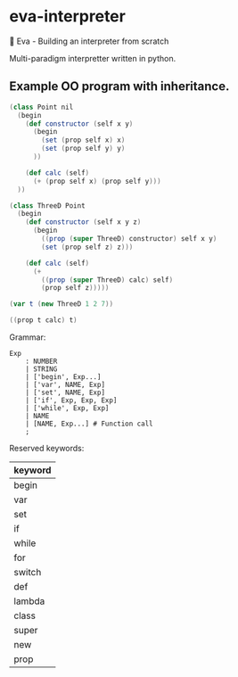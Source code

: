 # eva-interpreter
💃 Eva - Building an interpreter from scratch

Multi-paradigm interpretter written in python.

## Example OO program with inheritance.
```scala
(class Point nil
  (begin
    (def constructor (self x y)
      (begin
        (set (prop self x) x)
        (set (prop self y) y)
      ))	

    (def calc (self)
      (+ (prop self x) (prop self y)))
  ))

(class ThreeD Point
  (begin
    (def constructor (self x y z)
      (begin
        ((prop (super ThreeD) constructor) self x y)
        (set (prop self z) z)))

    (def calc (self)
      (+ 
        ((prop (super ThreeD) calc) self)
        (prop self z)))))

(var t (new ThreeD 1 2 7))

((prop t calc) t)
```

Grammar:
```ebnf
Exp 
	: NUMBER
	| STRING
	| ['begin', Exp...]
	| ['var', NAME, Exp]
	| ['set', NAME, Exp]
	| ['if', Exp, Exp, Exp]
	| ['while', Exp, Exp]
	| NAME
	| [NAME, Exp...] # Function call
	;
 ```

Reserved keywords:

|keyword|
|------|
|begin|
|var|
|set|
|if|
|while|
|for|
|switch|
|def|
|lambda|
|class|
|super|
|new|
|prop|

